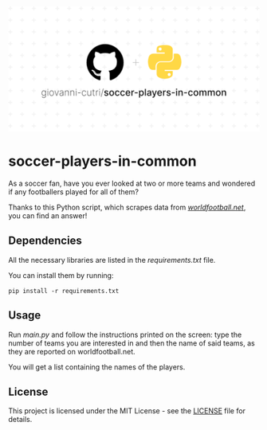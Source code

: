 ![Socialify](https://github.com/giovanni-cutri/soccer-players-in-common/blob/main/resources/socialify-logo.png)

# soccer-players-in-common
 
As a soccer fan, have you ever looked at two or more teams and wondered if any footballers played for all of them? 

Thanks to this Python script, which scrapes data from *[worldfootball.net](https://www.worldfootball.net/)*, you can find an answer!

## Dependencies

All the necessary libraries are listed in the *requirements.txt* file.

You can install them by running:

```
pip install -r requirements.txt
```

## Usage

Run *main.py* and follow the instructions printed on the screen: type the number of teams you are interested in and then the name of said teams, as they are reported on worldfootball.net.

You will get a list containing the names of the players.


## License

This project is licensed under the MIT License - see the [LICENSE](https://github.com/giovanni-cutri/soccer-players-in-common/blob/main/LICENSE) file for details.
